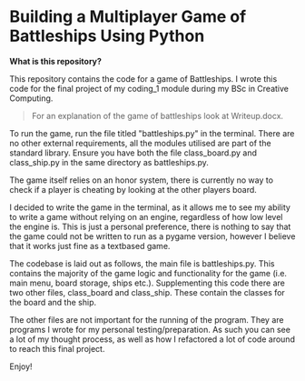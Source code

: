 # Building a Multiplayer Game of Battleships Using Python

**What is this repository?**

This repository contains the code for a game of Battleships. I wrote this code for the final project of my coding_1 module during my BSc in Creative Computing.

> For an explanation of the game of battleships look at Writeup.docx.

To run the game, run the file titled "battleships.py" in the terminal.
There are no other external requirements, all the modules utilised are part of the standard library. Ensure you have both the file class_board.py and class_ship.py in the same directory as battleships.py.

The game itself relies on an honor system, there is currently no way to check if a player is cheating by looking at the other players board.

I decided to write the game in the terminal, as it allows me to see my ability to write a game without relying on an engine, regardless of how low level the engine is.
This is just a personal preference, there is nothing to say that the game could not be written to run as a pygame version, however I believe that it works just fine as a textbased game.

The codebase is laid out as follows, the main file is battleships.py. This contains the majority of the game logic and functionality for the game (i.e. main menu, board storage, ships etc.). Supplementing this code there are two other files, class_board and class_ship. These contain the classes for the board and the ship.

The other files are not important for the running of the program. They are programs I wrote for my personal testing/preparation. As such you can see a lot of my thought process, as well as how I refactored a lot of code around to reach this final project.

Enjoy!
